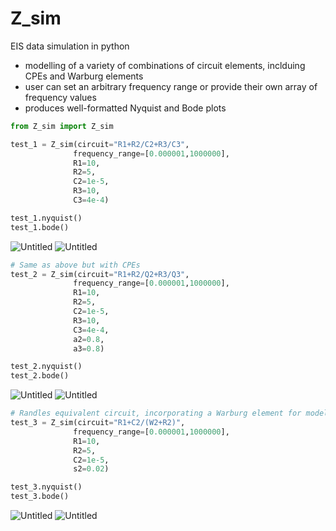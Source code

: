 # Z_sim
EIS data simulation in python
- modelling of a variety of combinations of circuit elements, inclduing CPEs and Warburg elements
- user can set an arbitrary frequency range or provide their own array of frequency values
- produces well-formatted Nyquist and Bode plots

```python
from Z_sim import Z_sim

test_1 = Z_sim(circuit="R1+R2/C2+R3/C3", 
              frequency_range=[0.000001,1000000],
              R1=10, 
              R2=5, 
              C2=1e-5, 
              R3=10, 
              C3=4e-4)

test_1.nyquist()
test_1.bode()
```
![Untitled](https://github.com/user-attachments/assets/ca9c6a17-6132-46a2-a76f-07487e60c84c)
![Untitled](https://github.com/user-attachments/assets/36134031-4e9c-4549-b7fc-af4db2e7901a)


```python
# Same as above but with CPEs
test_2 = Z_sim(circuit="R1+R2/Q2+R3/Q3", 
              frequency_range=[0.000001,1000000],
              R1=10, 
              R2=5, 
              C2=1e-5, 
              R3=10, 
              C3=4e-4, 
              a2=0.8, 
              a3=0.8)

test_2.nyquist()
test_2.bode()
```
![Untitled](https://github.com/user-attachments/assets/4fc31449-36c9-4823-a53f-72b5abf44677)
![Untitled](https://github.com/user-attachments/assets/ee33e2e0-eec6-472d-8143-ffdd10e4f7df)


```python
# Randles equivalent circuit, incorporating a Warburg element for modeling diffusion
test_3 = Z_sim(circuit="R1+C2/(W2+R2)", 
              frequency_range=[0.000001,1000000],
              R1=10, 
              R2=5, 
              C2=1e-5, 
              s2=0.02)

test_3.nyquist()
test_3.bode()
```
![Untitled](https://github.com/user-attachments/assets/de4efb97-cffa-47f0-b24e-4455e0c5dd57)
![Untitled](https://github.com/user-attachments/assets/b760705a-214c-46cb-9055-bfae9d2e678d)

